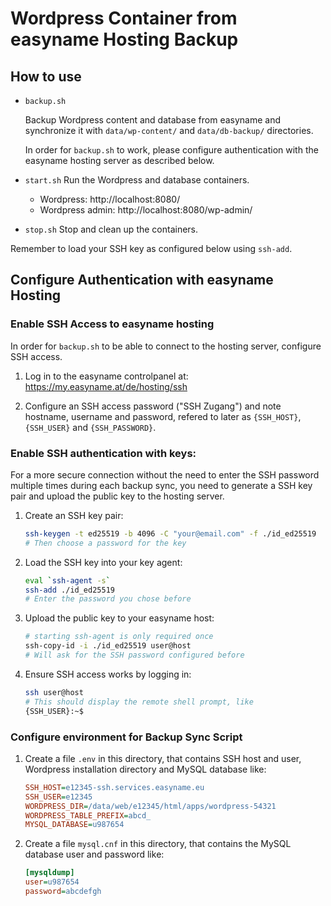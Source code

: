 # Wordpress Container from easyname Hosting Backup

## How to use

- `backup.sh`

  Backup Wordpress content and database from easyname and synchronize it with
  `data/wp-content/` and `data/db-backup/` directories.

  In order for `backup.sh` to work, please configure authentication with
  the easyname hosting server as described below.

- `start.sh`
  Run the Wordpress and database containers.

  - Wordpress: http://localhost:8080/
  - Wordpress admin: http://localhost:8080/wp-admin/

- `stop.sh`
  Stop and clean up the containers.

Remember to load your SSH key as configured below using `ssh-add`.

## Configure Authentication with easyname Hosting

### Enable SSH Access to easyname hosting

In order for `backup.sh` to be able to connect to the hosting server,
configure SSH access.

1.  Log in to the easyname controlpanel at:
    https://my.easyname.at/de/hosting/ssh

2.  Configure an SSH access password ("SSH Zugang") and note hostname,
    username and password, refered to later as `{SSH_HOST}`, `{SSH_USER}` and
    `{SSH_PASSWORD}`.

### Enable SSH authentication with keys:

For a more secure connection without the need to enter the SSH password multiple
times during each backup sync, you need to generate a SSH key pair and upload
the public key to the hosting server.

1.  Create an SSH key pair:

    ```bash
    ssh-keygen -t ed25519 -b 4096 -C "your@email.com" -f ./id_ed25519
    # Then choose a password for the key
    ```

2.  Load the SSH key into your key agent:

    ```bash
    eval `ssh-agent -s`
    ssh-add ./id_ed25519
    # Enter the password you chose before
    ```

3.  Upload the public key to your easyname host:

    ```bash
    # starting ssh-agent is only required once
    ssh-copy-id -i ./id_ed25519 user@host
    # Will ask for the SSH password configured before
    ```

4.  Ensure SSH access works by logging in:

    ```bash
    ssh user@host
    # This should display the remote shell prompt, like
    {SSH_USER}:~$
    ```

### Configure environment for Backup Sync Script

1.  Create a file `.env` in this directory, that contains SSH host and
    user, Wordpress installation directory and MySQL database like:

    ```ini
    SSH_HOST=e12345-ssh.services.easyname.eu
    SSH_USER=e12345
    WORDPRESS_DIR=/data/web/e12345/html/apps/wordpress-54321
    WORDPRESS_TABLE_PREFIX=abcd_
    MYSQL_DATABASE=u987654
    ```

2.  Create a file `mysql.cnf` in this directory, that contains the MySQL
    database user and password like:

    ```ini
    [mysqldump]
    user=u987654
    password=abcdefgh
    ```

